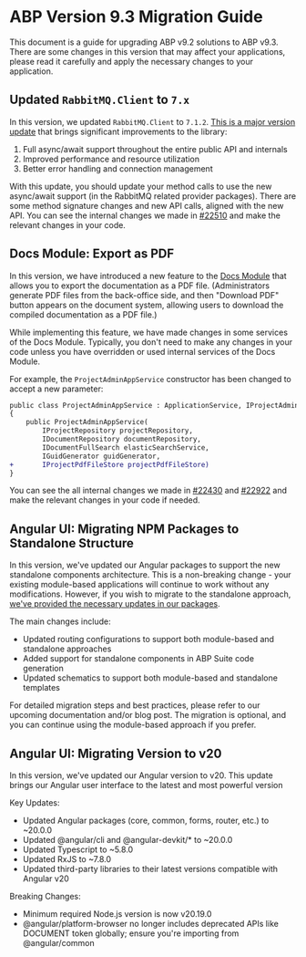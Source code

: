 # ABP Version 9.3 Migration Guide

This document is a guide for upgrading ABP v9.2 solutions to ABP v9.3. There are some changes in this version that may affect your applications, please read it carefully and apply the necessary changes to your application.

## Updated `RabbitMQ.Client` to `7.x`

In this version, we updated `RabbitMQ.Client` to `7.1.2`. [This is a major version update](https://github.com/rabbitmq/rabbitmq-dotnet-client/blob/main/v7-MIGRATION.md) that brings significant improvements to the library:

1. Full async/await support throughout the entire public API and internals
2. Improved performance and resource utilization
3. Better error handling and connection management

With this update, you should update your method calls to use the new async/await support (in the RabbitMQ related provider packages). There are some method signature changes and new API calls, aligned with the new API. You can see the internal changes we made in [#22510](https://github.com/abpframework/abp/pull/22510) and make the relevant changes in your code.

## Docs Module: Export as PDF

In this version, we have introduced a new feature to the [Docs Module](../../modules/docs.md) that allows you to export the documentation as a PDF file. (Administrators generate PDF files from the back-office side, and then "Download PDF" button appears on the document system, allowing users to download the compiled documentation as a PDF file.)

While implementing this feature, we have made changes in some services of the Docs Module. Typically, you don't need to make any changes in your code unless you have overridden or used internal services of the Docs Module. 

For example, the `ProjectAdminAppService` constructor has been changed to accept a new parameter:

```diff
public class ProjectAdminAppService : ApplicationService, IProjectAdminAppService
{
    public ProjectAdminAppService(
        IProjectRepository projectRepository,
        IDocumentRepository documentRepository,
        IDocumentFullSearch elasticSearchService,
        IGuidGenerator guidGenerator,
+       IProjectPdfFileStore projectPdfFileStore)
}
```

You can see the all internal changes we made in [#22430](https://github.com/abpframework/abp/pull/22430) and [#22922](https://github.com/abpframework/abp/pull/22922) and make the relevant changes in your code if needed. 

## Angular UI: Migrating NPM Packages to Standalone Structure

In this version, we've updated our Angular packages to support the new standalone components architecture. This is a non-breaking change - your existing module-based applications will continue to work without any modifications. However, if you wish to migrate to the standalone approach, [we've provided the necessary updates in our packages](https://github.com/abpframework/abp/pull/22829).

The main changes include:
- Updated routing configurations to support both module-based and standalone approaches
- Added support for standalone components in ABP Suite code generation
- Updated schematics to support both module-based and standalone templates

For detailed migration steps and best practices, please refer to our upcoming documentation and/or blog post. The migration is optional, and you can continue using the module-based approach if you prefer.

## Angular UI: Migrating Version to v20

In this version, we've updated our Angular version to v20. This update brings our Angular user interface to the latest and most powerful version

Key Updates:
- Updated Angular packages (core, common, forms, router, etc.) to ~20.0.0
- Updated @angular/cli and @angular-devkit/* to ~20.0.0
- Updated Typescript to ~5.8.0
- Updated RxJS to ~7.8.0
- Updated third-party libraries to their latest versions compatible with Angular v20

Breaking Changes:
- Minimum required Node.js version is now v20.19.0
- @angular/platform-browser no longer includes deprecated APIs like DOCUMENT token globally; ensure you're importing from @angular/common
